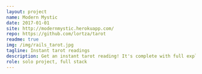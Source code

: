 ```yaml
---
layout: project
name: Modern Mystic
date: 2017-01-01
site: http://modernmystic.herokuapp.com/
repo: https://github.com/lortza/tarot
readme: true
img: /img/rails_tarot.jpg
tagline: Instant tarot readings
description: Get an instant tarot reading! It's complete with full explanations that are generated from the database, including both upright and reverse meanings, yowza! It's fun! Try it out. You'll see. And if you have a hankering for an old school CLI, you can play with the version that started the whole thing here at <a href='https://repl.it/@lortz/tarotreadings' target='_blank'>this repl</a>.
role: solo project, full stack
---
```


